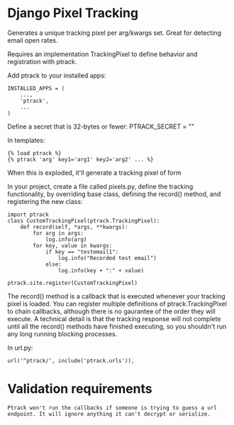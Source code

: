 # Django Pixel Tracking

Generates a unique tracking pixel per arg/kwargs set. Great for detecting email open rates.

Requires an implementation TrackingPixel to define behavior and registration with ptrack.

Add ptrack to your installed apps:

    INSTALLED_APPS = (
        ...,
        'ptrack',
        ...
    )

Define a secret that is 32-bytes or fewer:
    PTRACK_SECRET = ""

In templates:
    
    {% load ptrack %}
    {% ptrack 'arg' key1='arg1' key2='arg2' ... %}

When this is exploded, it'll generate a tracking pixel of form
    <img src="{{ENCRYPTED_URL}}" width=1 height=1>

In your project, create a file called pixels.py, define the tracking functionality, by overriding base class, defining the record() method, and registering the new class:
    
    import ptrack
    class CustomTrackingPixel(ptrack.TrackingPixel):
        def record(self, *args, **kwargs):
            for arg in args:
                log.info(arg)
            for key, value in kwargs:
                if key == "testemail1":
                    log.info("Recorded test email")
                else:
                    log.info(key + ":" + value)
                
    ptrack.site.register(CustomTrackingPixel)

The record() method is a callback that is executed whenever your tracking pixel is loaded. You can register multiple definitions of ptrack.TrackingPixel to chain callbacks, although there is no gaurantee of the order they will execute. A technical detail is that the tracking response will not complete until all the record() methods have finished executing, so you shouldn't run any long running blocking processes.

In url.py:

    url('^ptrack/', include('ptrack.urls')),


# Validation requirements
    Ptrack won't run the callbacks if someone is trying to guess a url endpoint. It will ignore anything it can't decrypt or serialize.

